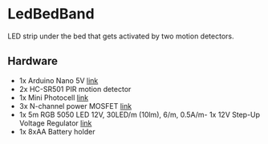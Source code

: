 # LedBedBand

LED strip under the bed that gets activated by two motion detectors.

## Hardware
- 1x Arduino Nano 5V [link](http://www.arduino.cc/en/pmwiki.php?n=Main/ArduinoBoardNano)
- 2x HC-SR501 PIR motion detector
- 1x Mini Photocell [link](https://www.sparkfun.com/products/9088)
- 3x N-channel power MOSFET [link](https://www.adafruit.com/product/355)
- 1x 5m RGB 5050 LED 12V, 30LED/m (10lm), 6/m, 0.5A/m- 1x  12V Step-Up Voltage Regulator [link](https://www.pololu.com/product/2568)
- 1x 8xAA Battery holder
